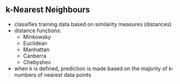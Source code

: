 ## k-Nearest Neighbours

- classifies training data based on similarity measures (distances)
- distance functions:
  - Minkowsky
  - Euclidean
  - Manhattan
  - Canberra
  - Chebyshev
- when k is defined, prediction is made based on the majority of k-numbers of nearest data points